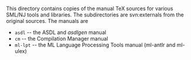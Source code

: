 This directory contains copies of the manual TeX sources for various SML/NJ
tools and libraries.  The subdirectories are svn:externals from the original
sources.  The manuals are

  * `asdl` -- the ASDL and *asdlgen* manual
  * `cm` -- the Compilation Manager manual
  * `ml-lpt` -- the ML Language Processing Tools manual (ml-antlr and ml-ulex)

